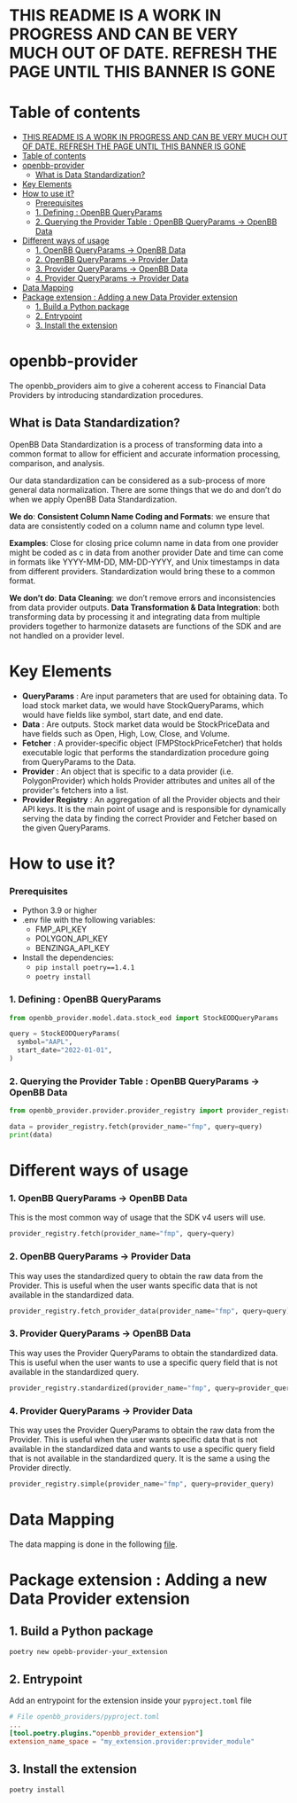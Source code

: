 # THIS README IS A WORK IN PROGRESS AND CAN BE VERY MUCH OUT OF DATE. REFRESH THE PAGE UNTIL THIS BANNER IS GONE

# Table of contents

- [THIS README IS A WORK IN PROGRESS AND CAN BE VERY MUCH OUT OF DATE. REFRESH THE PAGE UNTIL THIS BANNER IS GONE](#this-readme-is-a-work-in-progress-and-can-be-very-much-out-of-date-refresh-the-page-until-this-banner-is-gone)
- [Table of contents](#table-of-contents)
- [openbb-provider](#openbb-provider)
  - [What is Data Standardization?](#what-is-data-standardization)
- [Key Elements](#key-elements)
- [How to use it?](#how-to-use-it)
    - [Prerequisites](#prerequisites)
    - [1. Defining : OpenBB QueryParams](#1-defining--openbb-queryparams)
    - [2. Querying the Provider Table : OpenBB QueryParams -\> OpenBB Data](#2-querying-the-provider-table--openbb-queryparams---openbb-data)
- [Different ways of usage](#different-ways-of-usage)
    - [1. OpenBB QueryParams -\> OpenBB Data](#1-openbb-queryparams---openbb-data)
    - [2. OpenBB QueryParams -\> Provider Data](#2-openbb-queryparams---provider-data)
    - [3. Provider QueryParams -\> OpenBB Data](#3-provider-queryparams---openbb-data)
    - [4. Provider QueryParams -\> Provider Data](#4-provider-queryparams---provider-data)
- [Data Mapping](#data-mapping)
- [Package extension : Adding a new Data Provider extension](#package-extension--adding-a-new-data-provider-extension)
  - [1. Build a Python package](#1-build-a-python-package)
  - [2. Entrypoint](#2-entrypoint)
  - [3. Install the extension](#3-install-the-extension)

# openbb-provider

The openbb_providers aim to give a coherent access to Financial Data Providers by introducing standardization procedures.

## What is Data Standardization?
OpenBB Data Standardization is a process of transforming data into a common format to allow for efficient and accurate information processing, comparison, and analysis.

Our data standardization can be considered as a sub-process of more general data normalization. There are some things that we do and don’t do when we apply OpenBB Data Standardization.

**We do**:
**Consistent Column Name Coding and Formats**: we ensure that data are consistently coded on a column name and column type level.

**Examples**:
Close for closing price column name in data from one provider might be coded as c in data from another provider Date and time can come in formats like YYYY-MM-DD, MM-DD-YYYY, and Unix timestamps in data from different providers. Standardization would bring these to a common format.

**We don’t do**:
**Data Cleaning**: we don’t remove errors and inconsistencies from data provider outputs.
**Data Transformation & Data Integration**: both transforming data by processing it and integrating data from multiple providers together to harmonize datasets are functions of the SDK and are not handled on a provider level.

# Key Elements

- **QueryParams** : Are input parameters that are used for obtaining data. To load stock market data, we would have StockQueryParams, which would have fields like symbol, start date, and end date.
- **Data** : Are outputs. Stock market data would be StockPriceData and have fields such as Open, High, Low, Close, and Volume.
- **Fetcher** : A provider-specific object (FMPStockPriceFetcher) that holds executable logic that performs the standardization procedure going from QueryParams to the Data.
- **Provider** : An object that is specific to a data provider (i.e. PolygonProvider) which holds Provider attributes and unites all of the provider's fetchers into a list.
- **Provider Registry** : An aggregation of all the Provider objects and their API keys. It is the main point of usage and is responsible for dynamically serving the data by finding the correct Provider and Fetcher based on the given QueryParams.

# How to use it?

### Prerequisites

- Python 3.9 or higher
- .env file with the following variables:
  - FMP_API_KEY
  - POLYGON_API_KEY
  - BENZINGA_API_KEY
- Install the dependencies:
  - `pip install poetry==1.4.1`
  - `poetry install`

### 1. Defining : OpenBB QueryParams

```python
from openbb_provider.model.data.stock_eod import StockEODQueryParams

query = StockEODQueryParams(
  symbol="AAPL",
  start_date="2022-01-01",
)
```

### 2. Querying the Provider Table : OpenBB QueryParams -> OpenBB Data

```python
from openbb_provider.provider.provider_registry import provider_registry

data = provider_registry.fetch(provider_name="fmp", query=query)
print(data)
```

# Different ways of usage

### 1. OpenBB QueryParams -> OpenBB Data

This is the most common way of usage that the SDK v4 users will use.

```python
provider_registry.fetch(provider_name="fmp", query=query)
```

### 2. OpenBB QueryParams -> Provider Data

This way uses the standardized query to obtain the raw data from the Provider. This is useful when the user wants specific data that is not available in the standardized data.

```python
provider_registry.fetch_provider_data(provider_name="fmp", query=query)
```

### 3. Provider QueryParams -> OpenBB Data

This way uses the Provider QueryParams to obtain the standardized data. This is useful when the user wants to use a specific query field that is not available in the standardized query.

```python
provider_registry.standardized(provider_name="fmp", query=provider_query)
```

### 4. Provider QueryParams -> Provider Data

This way uses the Provider QueryParams to obtain the raw data from the Provider. This is useful when the user wants specific data that is not available in the standardized data and wants to use a specific query field that is not available in the standardized query. It is the same a using the Provider directly.

```python
provider_registry.simple(provider_name="fmp", query=provider_query)
```

# Data Mapping

The data mapping is done in the following [file](https://docs.google.com/spreadsheets/d/1AhmQWGRDqORk8nlcNclcnCuPpWsdMuaHwxujMMdzcsk/edit#gid=152728452
).

# Package extension : Adding a new Data Provider extension

## 1. Build a Python package

```bash
poetry new opebb-provider-your_extension
```

## 2. Entrypoint

Add an entrypoint for the extension inside your `pyproject.toml` file

```toml
# File openbb_providers/pyproject.toml
...
[tool.poetry.plugins."openbb_provider_extension"]
extension_name_space = "my_extension.provider:provider_module"
```

## 3. Install the extension

```bash
poetry install
```
